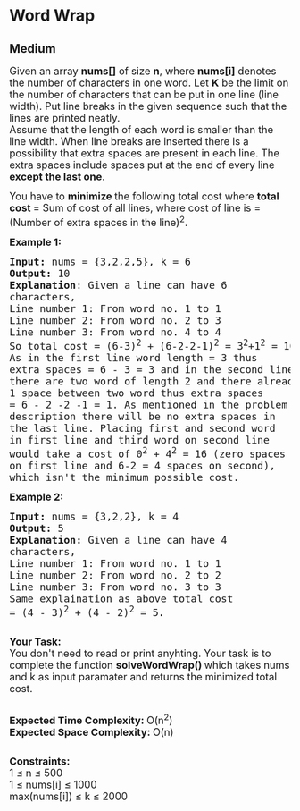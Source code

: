 # Word Wrap
## Medium 
<div class="problem-statement" style="user-select: auto;">
                <p style="user-select: auto;"></p><div class="row bottom" style="user-select: auto;">
<div class="col-xs-12 textAlign" style="user-select: auto;">
<div class="modifiedAnswer" style="user-select: auto;">
<p style="user-select: auto;"><span style="font-size: 18px; user-select: auto;">Given an array <strong style="user-select: auto;">nums[]</strong> of size <strong style="user-select: auto;">n</strong>, where&nbsp;<strong style="user-select: auto;">nums[i]</strong>&nbsp;denotes the number of characters in one word.</span><span style="font-size: 18px; user-select: auto;">&nbsp;Let <strong style="user-select: auto;">K</strong>&nbsp;be the&nbsp;limit on the number of characters that can be put in one line (line width). Put line breaks in the given sequence such that the lines are printed neatly.<br style="user-select: auto;">
Assume that the length of each word is smaller than the line width. When line breaks are inserted there is a possibility that extra spaces are present in each line. The extra spaces include spaces put at the end of every line <strong style="user-select: auto;">except the last one</strong>.&nbsp;</span></p>

<p style="user-select: auto;"><span style="font-size: 18px; user-select: auto;">You have&nbsp;to <strong style="user-select: auto;">minimize </strong>the following total cost where <strong style="user-select: auto;">total cost </strong>= Sum of cost of all lines, where cost of line is = (Number of extra spaces in the line)<sup style="user-select: auto;">2</sup>.</span></p>

<p style="user-select: auto;"><span style="font-size: 18px; user-select: auto;"><strong style="user-select: auto;">Example 1:</strong></span></p>

<pre style="user-select: auto;"><span style="font-size: 18px; user-select: auto;"><strong style="user-select: auto;">Input: </strong>nums = {3,2,2,5}, k = 6
<strong style="user-select: auto;">Output: </strong>10
<strong style="user-select: auto;">Explanation</strong>: Given a line can have 6
characters,
Line number 1: From word no. 1 to 1
Line number 2: From word no. 2 to 3
Line number 3: From word no. 4 to 4
So total cost = (6-3)<sup style="user-select: auto;">2</sup> + (6-2-2-1)<sup style="user-select: auto;">2</sup> = 3<sup style="user-select: auto;">2</sup>+1<sup style="user-select: auto;">2</sup> = 10.
As in the first line word length = 3 thus
extra spaces = 6 - 3 = 3 and in the second line
there are two word of length 2 and there already
1 space between two word thus extra spaces
= 6 - 2 -2 -1 = 1. As mentioned in the problem
description there will be no extra spaces in
the last line. Placing first and second word
in first line and third word on second line
would take a cost of 0<sup style="user-select: auto;">2</sup> + 4<sup style="user-select: auto;">2</sup> = 16 (zero spaces
on first line and 6-2 = 4 spaces on second),
which isn't the minimum possible cost.</span>
</pre>

<p style="user-select: auto;"><span style="font-size: 18px; user-select: auto;"><strong style="user-select: auto;">Example 2:</strong></span></p>

<pre style="user-select: auto;"><span style="font-size: 18px; user-select: auto;"><strong style="user-select: auto;">Input: </strong>nums = {3,2,2}, k = 4
<strong style="user-select: auto;">Output: </strong>5
<strong style="user-select: auto;">Explanation: </strong>Given a line can have 4 
characters,
Line number 1: From word no. 1 to 1
Line number 2: From word no. 2 to 2
Line number 3: From word no. 3 to 3
Same explaination as above total cost
= (4 - 3)<sup style="user-select: auto;">2</sup> + (4 - 2)<sup style="user-select: auto;">2</sup> = 5<strong style="user-select: auto;">.</strong></span>
</pre>

<p style="user-select: auto;"><br style="user-select: auto;">
<span style="font-size: 18px; user-select: auto;"><strong style="user-select: auto;">Your Task:</strong><br style="user-select: auto;">
You don't need to read or print anyhting. Your task is to complete the function&nbsp;<strong style="user-select: auto;">solveWordWrap()&nbsp;</strong>which takes nums and k as input paramater and returns the minimized total cost.</span><br style="user-select: auto;">
&nbsp;</p>

<p style="user-select: auto;"><span style="font-size: 18px; user-select: auto;"><strong style="user-select: auto;">Expected Time Complexity:&nbsp;</strong>O(n<sup style="user-select: auto;">2</sup>)<br style="user-select: auto;">
<strong style="user-select: auto;">Expected Space Complexity:&nbsp;</strong>O(n)</span><br style="user-select: auto;">
&nbsp;</p>

<p style="user-select: auto;"><span style="font-size: 18px; user-select: auto;"><strong style="user-select: auto;">Constraints:</strong><br style="user-select: auto;">
1 ≤ n ≤ 500<br style="user-select: auto;">
1 ≤ nums[i] ≤ 1000<br style="user-select: auto;">
max(nums[i]) ≤ k ≤ 2000</span></p>
</div>
</div>
</div>
 <p style="user-select: auto;"></p>
            </div>